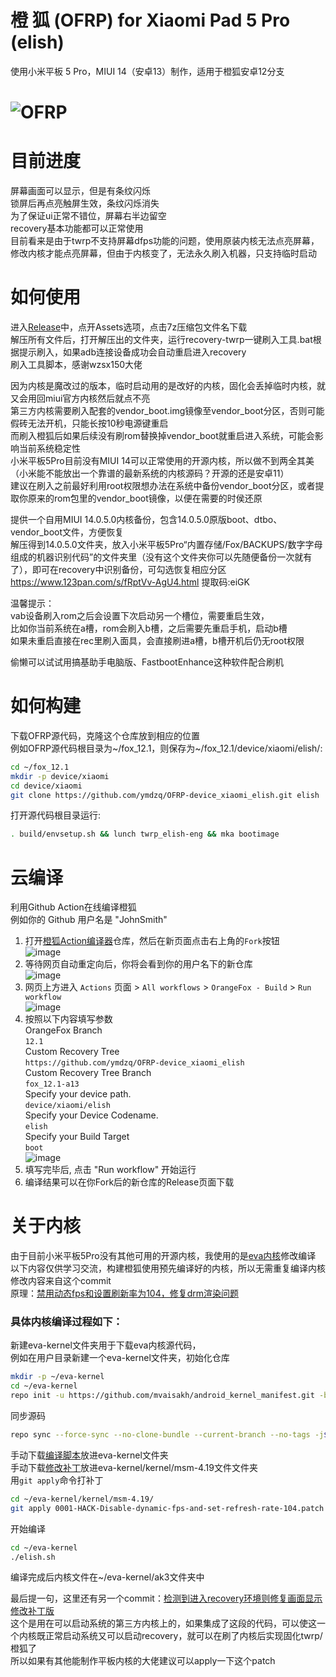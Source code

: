 # 橙 狐 (OFRP) for Xiaomi Pad 5 Pro (elish)  
使用小米平板 5 Pro，MIUI 14（安卓13）制作，适用于橙狐安卓12分支  

![OFRP](https://image.ibb.co/cTMWux/logo.jpg "OFRP")  
====================================================
# 目前进度
屏幕画面可以显示，但是有条纹闪烁  
锁屏后再点亮触屏生效，条纹闪烁消失  
为了保证ui正常不错位，屏幕右半边留空  
recovery基本功能都可以正常使用  
目前看来是由于twrp不支持屏幕dfps功能的问题，使用原装内核无法点亮屏幕，  
修改内核才能点亮屏幕，但由于内核变了，无法永久刷入机器，只支持临时启动  
# 如何使用
进入[Release](https://github.com/ymdzq/OFRP-device_xiaomi_elish/releases)中，点开Assets选项，点击7z压缩包文件名下载  
解压所有文件后，打开解压出的文件夹，运行recovery-twrp一键刷入工具.bat根据提示刷入，如果adb连接设备成功会自动重启进入recovery  
刷入工具脚本，感谢wzsx150大佬  

因为内核是魔改过的版本，临时启动用的是改好的内核，固化会丢掉临时内核，就又会用回miui官方内核然后就点不亮  
第三方内核需要刷入配套的vendor_boot.img镜像至vendor_boot分区，否则可能假砖无法开机，只能长按10秒电源键重启  
而刷入橙狐后如果后续没有刷rom替换掉vendor_boot就重启进入系统，可能会影响当前系统稳定性  
小米平板5Pro目前没有MIUI 14可以正常使用的开源内核，所以做不到两全其美  
（小米能不能放出一个靠谱的最新系统的内核源码？开源的还是安卓11）  
建议在刷入之前最好利用root权限想办法在系统中备份vendor_boot分区，或者提取你原来的rom包里的vendor_boot镜像，以便在需要的时侯还原  

提供一个自用MIUI 14.0.5.0内核备份，包含14.0.5.0原版boot、dtbo、vendor_boot文件，方便恢复  
解压得到14.0.5.0文件夹，放入小米平板5Pro“内置存储/Fox/BACKUPS/数字字母组成的机器识别代码”的文件夹里（没有这个文件夹你可以先随便备份一次就有了），即可在recovery中识别备份，可勾选恢复相应分区  
https://www.123pan.com/s/fRptVv-AgU4.html 提取码:eiGK  

温馨提示：  
vab设备刷入rom之后会设置下次启动另一个槽位，需要重启生效，  
比如你当前系统在a槽，rom会刷入b槽，之后需要先重启手机，启动b槽  
如果未重启直接在rec里刷入面具，会直接刷进a槽，b槽开机后仍无root权限  

偷懒可以试试用搞基助手电脑版、FastbootEnhance这种软件配合刷机  
# 如何构建
下载OFRP源代码，克隆这个仓库放到相应的位置  
例如OFRP源代码根目录为~/fox_12.1，则保存为~/fox_12.1/device/xiaomi/elish/:  
```bash
cd ~/fox_12.1
mkdir -p device/xiaomi
cd device/xiaomi
git clone https://github.com/ymdzq/OFRP-device_xiaomi_elish.git elish
```
打开源代码根目录运行:  
```bash
. build/envsetup.sh && lunch twrp_elish-eng && mka bootimage
```
# 云编译
利用Github Action在线编译橙狐  
例如你的 Github 用户名是 "JohnSmith"  
1. 打开[橙狐Action编译器](https://github.com/ymdzq/OrangeFox-Action-Builder)仓库，然后在新页面点击右上角的`Fork`按钮  
![image](https://user-images.githubusercontent.com/37921907/177914706-c92476c5-7e14-4fb3-be94-0c8a11dae874.png)
2. 等待网页自动重定向后，你将会看到你的用户名下的新仓库  
![image](https://user-images.githubusercontent.com/37921907/177915106-5bde6fc9-303c-479e-b290-22b48efd1e4e.png)
3. 网页上方进入 `Actions` 页面 > `All workflows` > `OrangeFox - Build` > `Run workflow`  
![image](https://user-images.githubusercontent.com/37921907/177915304-8731ed80-1d49-48c9-9848-70d0ac8f2720.png)
4. 按照以下内容填写参数  
OrangeFox Branch  
`12.1`  
Custom Recovery Tree  
`https://github.com/ymdzq/OFRP-device_xiaomi_elish`  
Custom Recovery Tree Branch  
`fox_12.1-a13`  
Specify your device path.  
`device/xiaomi/elish`  
Specify your Device Codename.  
`elish`  
Specify your Build Target  
`boot`  
![image](https://user-images.githubusercontent.com/37921907/177915346-71c29149-78fb-4a00-996f-5d84ffc9eb8c.png)
5. 填写完毕后, 点击 "Run workflow" 开始运行
6. 编译结果可以在你Fork后的新仓库的Release页面下载
# 关于内核
由于目前小米平板5Pro没有其他可用的开源内核，我使用的是[eva内核](https://github.com/mvaisakh/alioth)修改编译  
以下内容仅供学习交流，构建橙狐使用预先编译好的内核，所以无需重复编译内核  
修改内容来自这个commit  
原理：[禁用动态fps和设置刷新率为104，修复drm渲染问题](https://github.com/map220v/android_kernel_xiaomi_nabu/commit/90b916915508d3f2b5fe371f0ae29cc6080faf98)  
### 具体内核编译过程如下：  
新建eva-kernel文件夹用于下载eva内核源代码，  
例如在用户目录新建一个eva-kernel文件夹，初始化仓库  
```bash
mkdir -p ~/eva-kernel
cd ~/eva-kernel
repo init -u https://github.com/mvaisakh/android_kernel_manifest.git -b eva-xiaomi-4.19
```
同步源码  
```bash
repo sync --force-sync --no-clone-bundle --current-branch --no-tags -j$(nproc --all)
```
手动下载[编译脚本](https://github.com/ymdzq/scripts/blob/main/elish.sh)放进eva-kernel文件夹  
手动下载[修改补丁](https://github.com/ymdzq/scripts/blob/main/0001-HACK-Disable-dynamic-fps-and-set-refresh-rate-104.patch)放进eva-kernel/kernel/msm-4.19文件文件夹  
用`git apply`命令打补丁
```bash
cd ~/eva-kernel/kernel/msm-4.19/
git apply 0001-HACK-Disable-dynamic-fps-and-set-refresh-rate-104.patch
```
开始编译
```bash
cd ~/eva-kernel
./elish.sh
```
编译完成后内核文件在~/eva-kernel/ak3文件夹中  

最后提一句，这里还有另一个commit：[检测到进入recovery环境则修复画面显示](https://github.com/Rohail33/Realking_kernel_nabu/commit/067af9d07203b4c979ebbc0c0f0339d242a11d38)  
[修改补丁版](https://github.com/ymdzq/scripts/blob/main/0001-drivers-drm-Add-proper-Support-in-kernel-for-working-recoveries.patch)  
这个是用在可以启动系统的第三方内核上的，如果集成了这段的代码，可以使这一个内核既正常启动系统又可以启动recovery，就可以在刷了内核后实现固化twrp/橙狐了  
所以如果有其他能制作平板内核的大佬建议可以apply一下这个patch
